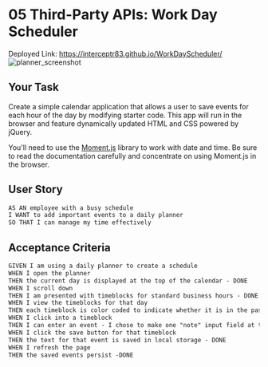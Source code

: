 # 05 Third-Party APIs: Work Day Scheduler

Deployed Link: https://interceptr83.github.io/WorkDayScheduler/
![planner_screenshot](https://user-images.githubusercontent.com/90010873/150966794-205dacb9-93c8-48d8-9e72-6db5f3b995dc.jpg)

## Your Task

Create a simple calendar application that allows a user to save events for each hour of the day by modifying starter code. This app will run in the browser and feature dynamically updated HTML and CSS powered by jQuery.

You'll need to use the [Moment.js](https://momentjs.com/) library to work with date and time. Be sure to read the documentation carefully and concentrate on using Moment.js in the browser.

## User Story

```md
AS AN employee with a busy schedule
I WANT to add important events to a daily planner
SO THAT I can manage my time effectively
```

## Acceptance Criteria

```md
GIVEN I am using a daily planner to create a schedule
WHEN I open the planner
THEN the current day is displayed at the top of the calendar - DONE
WHEN I scroll down
THEN I am presented with timeblocks for standard business hours - DONE
WHEN I view the timeblocks for that day
THEN each timeblock is color coded to indicate whether it is in the past, present, or future - DONE
WHEN I click into a timeblock
THEN I can enter an event - I chose to make one "note" input field at the top of the page with a drop down to select the desired time block. Then when you submit it will place the note in the appropriate block. I prefered the look and feel of this method compared to the multiple inputs on each time block.
WHEN I click the save button for that timeblock
THEN the text for that event is saved in local storage - DONE
WHEN I refresh the page
THEN the saved events persist -DONE
```

